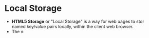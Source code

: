 # Local Storage

* **HTML5 Storage** or "Local Storage" is a way for web oages to stor named key/value pairs locally, within the client web browser.
* The n